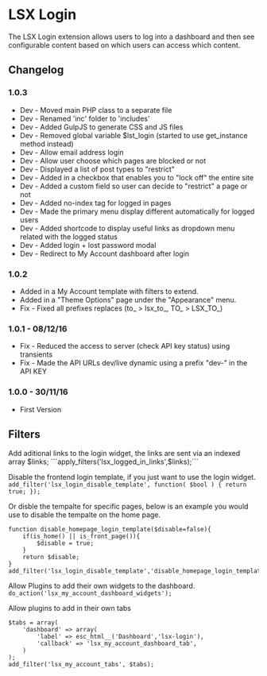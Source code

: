 # LSX Login

The LSX Login extension allows users to log into a dashboard and then see configurable content based on which users can access which content.
 
## Changelog

### 1.0.3
* Dev - Moved main PHP class to a separate file
* Dev - Renamed 'inc' folder to 'includes'
* Dev - Added GulpJS to generate CSS and JS files
* Dev - Removed global variable $lst_login (started to use get_instance method instead)
* Dev - Allow email address login
* Dev - Allow user choose which pages are blocked or not
* Dev - Displayed a list of post types to "restrict"
* Dev - Added in a checkbox that enables you to "lock off" the entire site
* Dev - Added a custom field so user can decide to "restrict" a page or not
* Dev - Added no-index tag for logged in pages
* Dev - Made the primary menu display different automatically for logged users
* Dev - Added shortcode to display useful links as dropdown menu related with the logged status
* Dev - Added login + lost password modal
* Dev - Redirect to My Account dashboard after login

### 1.0.2
* Added in a My Account template with filters to extend.
* Added in a "Theme Options" page under the "Appearance" menu.
* Fix - Fixed all prefixes replaces (to_ > lsx_to_, TO_ > LSX_TO_)

### 1.0.1 - 08/12/16
* Fix - Reduced the access to server (check API key status) using transients
* Fix - Made the API URLs dev/live dynamic using a prefix "dev-" in the API KEY

### 1.0.0 - 30/11/16
* First Version

## Filters

Add aditional links to the login widget, the links are sent via an indexed array $links;
```apply_filters('lsx_logged_in_links',$links);```

Disable the frontend login template, if you just want to use the login widget.
```add_filter('lsx_login_disable_template', function( $bool ) { return true; });```

Or disble the tempalte for specific pages,  below is an example you would use to disable the tempalte on the home page.
```
function disable_homepage_login_template($disable=false){
	if(is_home() || is_front_page()){
		$disable = true;
	}
	return $disable;
}
add_filter('lsx_login_disable_template','disable_homepage_login_template');
```

Allow Plugins to add their own widgets to the dashboard.
```do_action('lsx_my_account_dashboard_widgets');```

Allow plugins to add in their own tabs
```
$tabs = array(
    'dashboard' => array(
        'label' => esc_html__('Dashboard','lsx-login'),
        'callback' => 'lsx_my_account_dashboard_tab',
    )
);
add_filter('lsx_my_account_tabs', $tabs);
